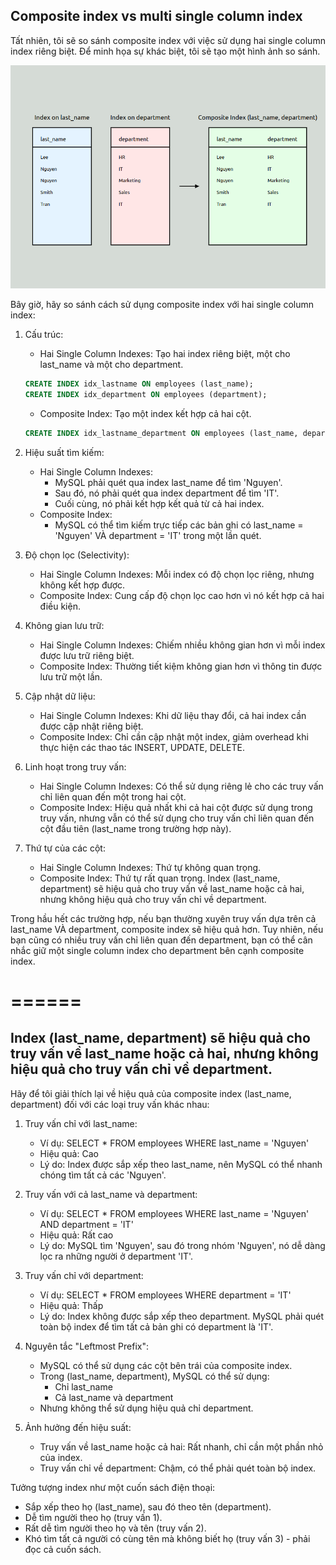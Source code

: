 ## Composite index vs multi single column index

Tất nhiên, tôi sẽ so sánh composite index với việc sử dụng hai single column index riêng biệt. Để minh họa sự khác biệt, tôi sẽ tạo một hình ảnh so sánh.

![](composite-index.png)

Bây giờ, hãy so sánh cách sử dụng composite index với hai single column index:

1. Cấu trúc:
    - Hai Single Column Indexes: Tạo hai index riêng biệt, một cho last_name và một cho department.
   ```sql
   CREATE INDEX idx_lastname ON employees (last_name);
   CREATE INDEX idx_department ON employees (department);
   ```
    - Composite Index: Tạo một index kết hợp cả hai cột.
   ```sql
   CREATE INDEX idx_lastname_department ON employees (last_name, department);
   ```

2. Hiệu suất tìm kiếm:
    - Hai Single Column Indexes:
        + MySQL phải quét qua index last_name để tìm 'Nguyen'.
        + Sau đó, nó phải quét qua index department để tìm 'IT'.
        + Cuối cùng, nó phải kết hợp kết quả từ cả hai index.
    - Composite Index:
        + MySQL có thể tìm kiếm trực tiếp các bản ghi có last_name = 'Nguyen' VÀ department = 'IT' trong một lần quét.

3. Độ chọn lọc (Selectivity):
    - Hai Single Column Indexes: Mỗi index có độ chọn lọc riêng, nhưng không kết hợp được.
    - Composite Index: Cung cấp độ chọn lọc cao hơn vì nó kết hợp cả hai điều kiện.

4. Không gian lưu trữ:
    - Hai Single Column Indexes: Chiếm nhiều không gian hơn vì mỗi index được lưu trữ riêng biệt.
    - Composite Index: Thường tiết kiệm không gian hơn vì thông tin được lưu trữ một lần.

5. Cập nhật dữ liệu:
    - Hai Single Column Indexes: Khi dữ liệu thay đổi, cả hai index cần được cập nhật riêng biệt.
    - Composite Index: Chỉ cần cập nhật một index, giảm overhead khi thực hiện các thao tác INSERT, UPDATE, DELETE.

6. Linh hoạt trong truy vấn:
    - Hai Single Column Indexes: Có thể sử dụng riêng lẻ cho các truy vấn chỉ liên quan đến một trong hai cột.
    - Composite Index: Hiệu quả nhất khi cả hai cột được sử dụng trong truy vấn, nhưng vẫn có thể sử dụng cho truy vấn chỉ liên quan đến cột đầu tiên (last_name trong trường hợp này).

7. Thứ tự của các cột:
    - Hai Single Column Indexes: Thứ tự không quan trọng.
    - Composite Index: Thứ tự rất quan trọng. Index (last_name, department) sẽ hiệu quả cho truy vấn về last_name hoặc cả hai, nhưng không hiệu quả cho truy vấn chỉ về department.

Trong hầu hết các trường hợp, nếu bạn thường xuyên truy vấn dựa trên cả last_name VÀ department, composite index sẽ hiệu quả hơn. Tuy nhiên, nếu bạn cũng có nhiều truy vấn chỉ liên quan đến department, bạn có thể cân nhắc giữ một single column index cho department bên cạnh composite index.

======
======

## Index (last_name, department) sẽ hiệu quả cho truy vấn về last_name hoặc cả hai, nhưng không hiệu quả cho truy vấn chỉ về department.

Hãy để tôi giải thích lại về hiệu quả của composite index (last_name, department) đối với các loại truy vấn khác nhau:

1. Truy vấn chỉ với last_name:
    - Ví dụ: SELECT * FROM employees WHERE last_name = 'Nguyen'
    - Hiệu quả: Cao
    - Lý do: Index được sắp xếp theo last_name, nên MySQL có thể nhanh chóng tìm tất cả các 'Nguyen'.

2. Truy vấn với cả last_name và department:
    - Ví dụ: SELECT * FROM employees WHERE last_name = 'Nguyen' AND department = 'IT'
    - Hiệu quả: Rất cao
    - Lý do: MySQL tìm 'Nguyen', sau đó trong nhóm 'Nguyen', nó dễ dàng lọc ra những người ở department 'IT'.

3. Truy vấn chỉ với department:
    - Ví dụ: SELECT * FROM employees WHERE department = 'IT'
    - Hiệu quả: Thấp
    - Lý do: Index không được sắp xếp theo department. MySQL phải quét toàn bộ index để tìm tất cả bản ghi có department là 'IT'.

4. Nguyên tắc "Leftmost Prefix":
    - MySQL có thể sử dụng các cột bên trái của composite index.
    - Trong (last_name, department), MySQL có thể sử dụng:
        - Chỉ last_name
        - Cả last_name và department
    - Nhưng không thể sử dụng hiệu quả chỉ department.

5. Ảnh hưởng đến hiệu suất:
    - Truy vấn về last_name hoặc cả hai: Rất nhanh, chỉ cần một phần nhỏ của index.
    - Truy vấn chỉ về department: Chậm, có thể phải quét toàn bộ index.


Tưởng tượng index như một cuốn sách điện thoại:
- Sắp xếp theo họ (last_name), sau đó theo tên (department).
- Dễ tìm người theo họ (truy vấn 1).
- Rất dễ tìm người theo họ và tên (truy vấn 2).
- Khó tìm tất cả người có cùng tên mà không biết họ (truy vấn 3) - phải đọc cả cuốn sách.

